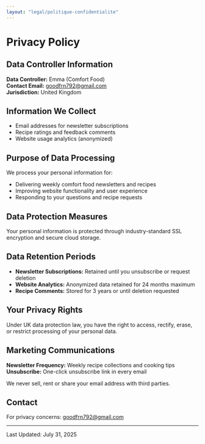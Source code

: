 ```yaml
---
layout: "legal/politique-confidentialite"
---
```


# Privacy Policy

## Data Controller Information

**Data Controller:** Emma (Comfort Food)  
**Contact Email:** goodfrn792@gmail.com  
**Jurisdiction:** United Kingdom  

## Information We Collect

- Email addresses for newsletter subscriptions
- Recipe ratings and feedback comments  
- Website usage analytics (anonymized)

## Purpose of Data Processing

We process your personal information for:
- Delivering weekly comfort food newsletters and recipes
- Improving website functionality and user experience
- Responding to your questions and recipe requests

## Data Protection Measures

Your personal information is protected through industry-standard SSL encryption and secure cloud storage.

## Data Retention Periods

- **Newsletter Subscriptions:** Retained until you unsubscribe or request deletion  
- **Website Analytics:** Anonymized data retained for 24 months maximum  
- **Recipe Comments:** Stored for 3 years or until deletion requested

## Your Privacy Rights

Under UK data protection law, you have the right to access, rectify, erase, or restrict processing of your personal data.

## Marketing Communications

**Newsletter Frequency:** Weekly recipe collections and cooking tips  
**Unsubscribe:** One-click unsubscribe link in every email  

We never sell, rent or share your email address with third parties.

## Contact

For privacy concerns: goodfrn792@gmail.com

---

Last Updated: July 31, 2025
